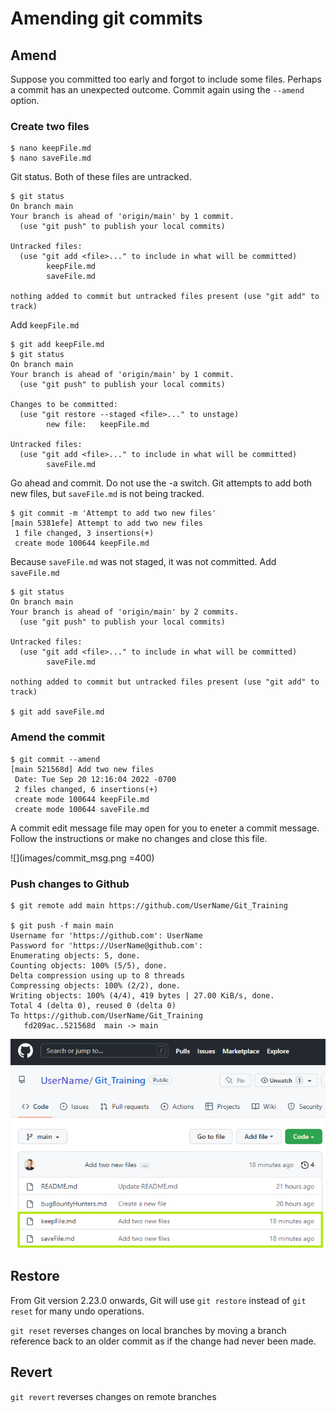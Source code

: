 # Amending git commits

## Amend
Suppose you committed too early and forgot to include some files.  Perhaps a commit has an unexpected outcome.  Commit again using the ` --amend ` option.

### Create two files

```
$ nano keepFile.md
$ nano saveFile.md
```

Git status.  Both of these files are untracked.

```
$ git status
On branch main
Your branch is ahead of 'origin/main' by 1 commit.
  (use "git push" to publish your local commits)
 
Untracked files:
  (use "git add <file>..." to include in what will be committed)
        keepFile.md
        saveFile.md
 
nothing added to commit but untracked files present (use "git add" to track)
```

Add ` keepFile.md `

```
$ git add keepFile.md
$ git status
On branch main
Your branch is ahead of 'origin/main' by 1 commit.
  (use "git push" to publish your local commits)
 
Changes to be committed:
  (use "git restore --staged <file>..." to unstage)
        new file:   keepFile.md
 
Untracked files:
  (use "git add <file>..." to include in what will be committed)
        saveFile.md
```

Go ahead and commit.  Do not use the -a switch.  Git attempts to add both new files, but ` saveFile.md ` is not being tracked.

```
$ git commit -m 'Attempt to add two new files'
[main 5381efe] Attempt to add two new files
 1 file changed, 3 insertions(+)
 create mode 100644 keepFile.md
 ```

Because ` saveFile.md ` was not staged, it was not committed.   Add  ` saveFile.md `

```
$ git status
On branch main
Your branch is ahead of 'origin/main' by 2 commits.
  (use "git push" to publish your local commits)
 
Untracked files:
  (use "git add <file>..." to include in what will be committed)
        saveFile.md
 
nothing added to commit but untracked files present (use "git add" to track)

$ git add saveFile.md

```
  
### Amend the commit

``` 
$ git commit --amend
[main 521568d] Add two new files
 Date: Tue Sep 20 12:16:04 2022 -0700
 2 files changed, 6 insertions(+)
 create mode 100644 keepFile.md
 create mode 100644 saveFile.md
```

A commit edit message file may open for you to eneter a commit message.  Follow the instructions or make no changes and close this file.

![](images/commit_msg.png =400)


### Push changes to Github

```
$ git remote add main https://github.com/UserName/Git_Training
 
$ git push -f main main
Username for 'https://github.com': UserName
Password for 'https://UserName@github.com':
Enumerating objects: 5, done.
Counting objects: 100% (5/5), done.
Delta compression using up to 8 threads
Compressing objects: 100% (2/2), done.
Writing objects: 100% (4/4), 419 bytes | 27.00 KiB/s, done.
Total 4 (delta 0), reused 0 (delta 0)
To https://github.com/UserName/Git_Training
   fd209ac..521568d  main -> main
```

![Screen capture showing two files addes to repo](images/TwoFiles.png)

## Restore
From Git version 2.23.0 onwards, Git will use ` git restore ` instead of ` git reset ` for many undo operations.

` git reset ` reverses changes on local branches by moving a branch reference back to an older commit as if the change had never been made.

## Revert
` git revert ` reverses changes on remote branches


